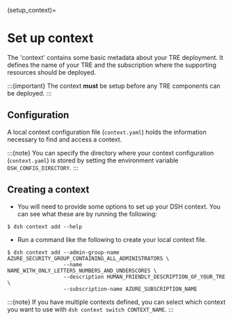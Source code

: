(setup_context)=

# Set up context

The 'context' contains some basic metadata about your TRE deployment.
It defines the name of your TRE and the subscription where the supporting resources should be deployed.

:::{important}
The context **must** be setup before any TRE components can be deployed.
:::

## Configuration

A local context configuration file (`context.yaml`) holds the information necessary to find and access a context.

:::{note}
You can specify the directory where your context configuration (`context.yaml`) is stored by setting the environment variable `DSH_CONFIG_DIRECTORY`.
:::

## Creating a context

- You will need to provide some options to set up your DSH context. You can see what these are by running the following:

```{code} shell
$ dsh context add --help
```

- Run a command like the following to create your local context file.

```{code} shell
$ dsh context add --admin-group-name AZURE_SECURITY_GROUP_CONTAINING_ALL_ADMINISTRATORS \
                  --name NAME_WITH_ONLY_LETTERS_NUMBERS_AND_UNDERSCORES \
                  --description HUMAN_FRIENDLY_DESCRIPTION_OF_YOUR_TRE \
                  --subscription-name AZURE_SUBSCRIPTION_NAME
```

:::{note}
If you have multiple contexts defined, you can select which context you want to use with `dsh context switch CONTEXT_NAME`.
:::
